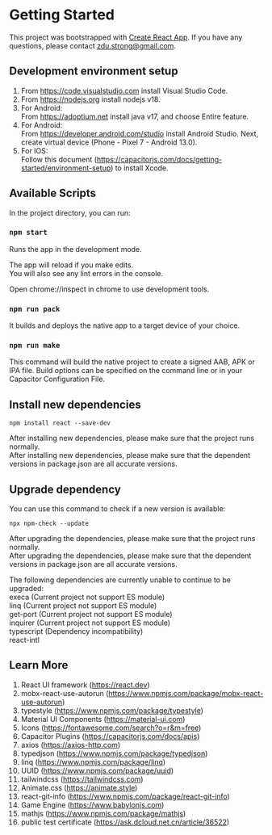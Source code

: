 # Getting Started

This project was bootstrapped with [Create React App](https://github.com/facebook/create-react-app). If you have any questions, please contact zdu.strong@gmail.com.<br/>

## Development environment setup
1. From https://code.visualstudio.com install Visual Studio Code.<br/>
2. From https://nodejs.org install nodejs v18.<br/>
3. For Android:<br/>
From https://adoptium.net install java v17, and choose Entire feature.<br/>
4. For Android:<br/>
From https://developer.android.com/studio install Android Studio. Next, create virtual device (Phone - Pixel 7 - Android 13.0).<br/>
5. For IOS:<br/>
Follow this document (https://capacitorjs.com/docs/getting-started/environment-setup) to install Xcode.<br/>

## Available Scripts

In the project directory, you can run:<br/>

### `npm start`

Runs the app in the development mode.<br/>

The app will reload if you make edits.<br/>
You will also see any lint errors in the console.<br/>

Open chrome://inspect in chrome to use development tools.<br/>

### `npm run pack`

It builds and deploys the native app to a target device of your choice.<br/>

### `npm run make`

This command will build the native project to create a signed AAB, APK or IPA file. Build options can be specified on the command line or in your Capacitor Configuration File.

## Install new dependencies

    npm install react --save-dev

After installing new dependencies, please make sure that the project runs normally.<br/>
After installing new dependencies, please make sure that the dependent versions in package.json are all accurate versions.<br/>

## Upgrade dependency

You can use this command to check if a new version is available:<br/>

    npx npm-check --update

After upgrading the dependencies, please make sure that the project runs normally.<br/>
After upgrading the dependencies, please make sure that the dependent versions in package.json are all accurate versions.<br/>

The following dependencies are currently unable to continue to be upgraded:<br/>
execa (Current project not support ES module)<br/>
linq (Current project not support ES module)<br/>
get-port (Current project not support ES module)<br/>
inquirer (Current project not support ES module)<br/>
typescript (Dependency incompatibility)<br/>
react-intl <br/>

## Learn More

1. React UI framework (https://react.dev)<br/>
2. mobx-react-use-autorun (https://www.npmjs.com/package/mobx-react-use-autorun)
3. typestyle (https://www.npmjs.com/package/typestyle)<br/>
4. Material UI Components (https://material-ui.com)<br/>
5. Icons (https://fontawesome.com/search?o=r&m=free)<br/>
6. Capacitor Plugins (https://capacitorjs.com/docs/apis)<br/>
7. axios (https://axios-http.com)
8. typedjson (https://www.npmjs.com/package/typedjson)
9. linq (https://www.npmjs.com/package/linq)<br/>
10. UUID (https://www.npmjs.com/package/uuid)<br/>
11. tailwindcss (https://tailwindcss.com)<br/>
12. Animate.css (https://animate.style)<br/>
13. react-git-info (https://www.npmjs.com/package/react-git-info)
14. Game Engine (https://www.babylonjs.com)
15. mathjs (https://www.npmjs.com/package/mathjs)
16. public test certificate (https://ask.dcloud.net.cn/article/36522)
